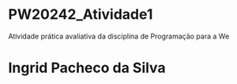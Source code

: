 # PW20242_Atividade1
Atividade prática avaliativa da disciplina de Programação para a We
# Ingrid Pacheco da Silva